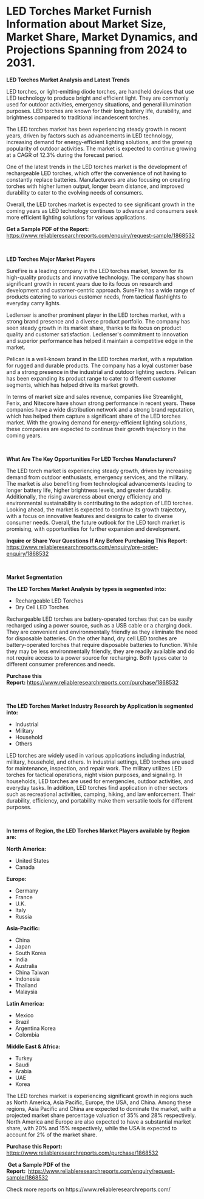 <p><h1>LED Torches Market Furnish Information about Market Size, Market Share, Market Dynamics, and Projections Spanning from 2024 to 2031.</h1></p><p><strong>LED Torches Market Analysis and Latest Trends</strong></p>
<p><p>LED torches, or light-emitting diode torches, are handheld devices that use LED technology to produce bright and efficient light. They are commonly used for outdoor activities, emergency situations, and general illumination purposes. LED torches are known for their long battery life, durability, and brightness compared to traditional incandescent torches.</p><p>The LED torches market has been experiencing steady growth in recent years, driven by factors such as advancements in LED technology, increasing demand for energy-efficient lighting solutions, and the growing popularity of outdoor activities. The market is expected to continue growing at a CAGR of 12.3% during the forecast period.</p><p>One of the latest trends in the LED torches market is the development of rechargeable LED torches, which offer the convenience of not having to constantly replace batteries. Manufacturers are also focusing on creating torches with higher lumen output, longer beam distance, and improved durability to cater to the evolving needs of consumers.</p><p>Overall, the LED torches market is expected to see significant growth in the coming years as LED technology continues to advance and consumers seek more efficient lighting solutions for various applications.</p></p>
<p><strong>Get a Sample PDF of the Report:&nbsp;</strong> <a href="https://www.reliableresearchreports.com/enquiry/request-sample/1868532">https://www.reliableresearchreports.com/enquiry/request-sample/1868532</a></p>
<p>&nbsp;</p>
<p><strong>LED Torches Major Market Players</strong></p>
<p><p>SureFire is a leading company in the LED torches market, known for its high-quality products and innovative technology. The company has shown significant growth in recent years due to its focus on research and development and customer-centric approach. SureFire has a wide range of products catering to various customer needs, from tactical flashlights to everyday carry lights.</p><p>Ledlenser is another prominent player in the LED torches market, with a strong brand presence and a diverse product portfolio. The company has seen steady growth in its market share, thanks to its focus on product quality and customer satisfaction. Ledlenser's commitment to innovation and superior performance has helped it maintain a competitive edge in the market.</p><p>Pelican is a well-known brand in the LED torches market, with a reputation for rugged and durable products. The company has a loyal customer base and a strong presence in the industrial and outdoor lighting sectors. Pelican has been expanding its product range to cater to different customer segments, which has helped drive its market growth.</p><p>In terms of market size and sales revenue, companies like Streamlight, Fenix, and Nitecore have shown strong performance in recent years. These companies have a wide distribution network and a strong brand reputation, which has helped them capture a significant share of the LED torches market. With the growing demand for energy-efficient lighting solutions, these companies are expected to continue their growth trajectory in the coming years.</p></p>
<p>&nbsp;</p>
<p><strong>What Are The Key Opportunities For LED Torches Manufacturers?</strong></p>
<p><p>The LED torch market is experiencing steady growth, driven by increasing demand from outdoor enthusiasts, emergency services, and the military. The market is also benefiting from technological advancements leading to longer battery life, higher brightness levels, and greater durability. Additionally, the rising awareness about energy efficiency and environmental sustainability is contributing to the adoption of LED torches. Looking ahead, the market is expected to continue its growth trajectory, with a focus on innovative features and designs to cater to diverse consumer needs. Overall, the future outlook for the LED torch market is promising, with opportunities for further expansion and development.</p></p>
<p><strong>Inquire or Share Your Questions If Any Before Purchasing This Report:</strong> <a href="https://www.reliableresearchreports.com/enquiry/pre-order-enquiry/1868532">https://www.reliableresearchreports.com/enquiry/pre-order-enquiry/1868532</a></p>
<p>&nbsp;</p>
<p><strong>Market Segmentation</strong></p>
<p><strong>The LED Torches Market Analysis by types is segmented into:</strong></p>
<p><ul><li>Rechargeable LED Torches</li><li>Dry Cell LED Torches</li></ul></p>
<p><p>Rechargeable LED torches are battery-operated torches that can be easily recharged using a power source, such as a USB cable or a charging dock. They are convenient and environmentally friendly as they eliminate the need for disposable batteries. On the other hand, dry cell LED torches are battery-operated torches that require disposable batteries to function. While they may be less environmentally friendly, they are readily available and do not require access to a power source for recharging. Both types cater to different consumer preferences and needs.</p></p>
<p><strong>Purchase this Report:&nbsp;</strong><a href="https://www.reliableresearchreports.com/purchase/1868532">https://www.reliableresearchreports.com/purchase/1868532</a></p>
<p>&nbsp;</p>
<p><strong>The LED Torches Market Industry Research by Application is segmented into:</strong></p>
<p><ul><li>Industrial</li><li>Military</li><li>Household</li><li>Others</li></ul></p>
<p><p>LED torches are widely used in various applications including industrial, military, household, and others. In industrial settings, LED torches are used for maintenance, inspection, and repair work. The military utilizes LED torches for tactical operations, night vision purposes, and signaling. In households, LED torches are used for emergencies, outdoor activities, and everyday tasks. In addition, LED torches find application in other sectors such as recreational activities, camping, hiking, and law enforcement. Their durability, efficiency, and portability make them versatile tools for different purposes.</p></p>
<p>&nbsp;</p>
<p><strong>In terms of Region, the LED Torches Market Players available by Region are:</strong></p>
<p>
    <p> <strong> North America: </strong>
        <ul>
            <li>United States</li>
            <li>Canada</li>
        </ul>
        </p> 
    <p> <strong> Europe: </strong>
        <ul>
            <li>Germany</li>
            <li>France</li>
            <li>U.K.</li>
            <li>Italy</li>
            <li>Russia</li>
        </ul>
        </p> 
    <p> <strong> Asia-Pacific: </strong>
        <ul>
            <li>China</li>
            <li>Japan</li>
            <li>South Korea</li>
            <li>India</li>
            <li>Australia</li>
            <li>China Taiwan</li>
            <li>Indonesia</li>
            <li>Thailand</li>
            <li>Malaysia</li>
        </ul>
        </p> 
    <p> <strong> Latin America: </strong>
        <ul>
            <li>Mexico</li>
            <li>Brazil</li>
            <li>Argentina Korea</li>
            <li>Colombia</li>
        </ul>
        </p> 
    <p> <strong> Middle East & Africa: </strong>
        <ul>
            <li>Turkey</li>
            <li>Saudi</li>
            <li>Arabia</li>
            <li>UAE</li>
            <li>Korea</li>
        </ul>
    </p>
    </p>
<p><p>The LED torches market is experiencing significant growth in regions such as North America, Asia Pacific, Europe, the USA, and China. Among these regions, Asia Pacific and China are expected to dominate the market, with a projected market share percentage valuation of 35% and 28% respectively. North America and Europe are also expected to have a substantial market share, with 20% and 15% respectively, while the USA is expected to account for 2% of the market share.</p></p>
<p><strong>Purchase this Report: </strong><a href="https://www.reliableresearchreports.com/purchase/1868532">https://www.reliableresearchreports.com/purchase/1868532</a></p>
<p>&nbsp;<strong>Get a Sample PDF of the Report:&nbsp;&nbsp;</strong><a href="https://www.reliableresearchreports.com/enquiry/request-sample/1868532">https://www.reliableresearchreports.com/enquiry/request-sample/1868532</a></p>
<p><strong></strong></p>
<p>Check more reports on https://www.reliableresearchreports.com/</p>